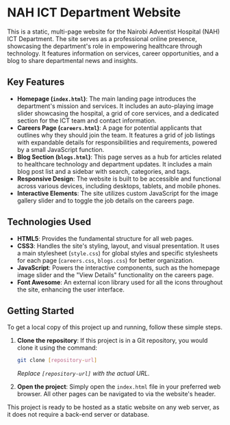 # NAH ICT Department Website

This is a static, multi-page website for the Nairobi Adventist Hospital (NAH) ICT Department. The site serves as a professional online presence, showcasing the department's role in empowering healthcare through technology. It features information on services, career opportunities, and a blog to share departmental news and insights.

## Key Features

* **Homepage (`index.html`)**: The main landing page introduces the department's mission and services. It includes an auto-playing image slider showcasing the hospital, a grid of core services, and a dedicated section for the ICT team and contact information.
* **Careers Page (`careers.html`)**: A page for potential applicants that outlines why they should join the team. It features a grid of job listings with expandable details for responsibilities and requirements, powered by a small JavaScript function.
* **Blog Section (`blogs.html`)**: This page serves as a hub for articles related to healthcare technology and department updates. It includes a main blog post list and a sidebar with search, categories, and tags.
* **Responsive Design**: The website is built to be accessible and functional across various devices, including desktops, tablets, and mobile phones.
* **Interactive Elements**: The site utilizes custom JavaScript for the image gallery slider and to toggle the job details on the careers page.

## Technologies Used

* **HTML5**: Provides the fundamental structure for all web pages.
* **CSS3**: Handles the site's styling, layout, and visual presentation. It uses a main stylesheet (`style.css`) for global styles and specific stylesheets for each page (`careers.css`, `blogs.css`) for better organization.
* **JavaScript**: Powers the interactive components, such as the homepage image slider and the "View Details" functionality on the careers page.
* **Font Awesome**: An external icon library used for all the icons throughout the site, enhancing the user interface.

## Getting Started

To get a local copy of this project up and running, follow these simple steps.

1.  **Clone the repository**: If this project is in a Git repository, you would clone it using the command:
    ```bash
    git clone [repository-url]
    ```
    *Replace `[repository-url]` with the actual URL.*

2.  **Open the project**: Simply open the `index.html` file in your preferred web browser. All other pages can be navigated to via the website's header.

This project is ready to be hosted as a static website on any web server, as it does not require a back-end server or database.
